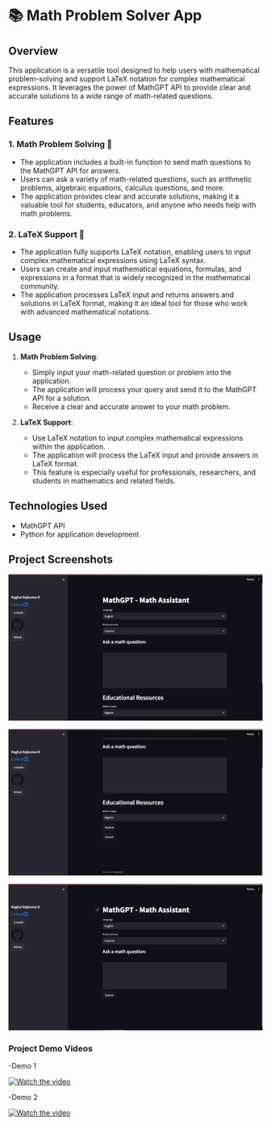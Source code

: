 # 📚 Math Problem Solver App

## Overview

This application is a versatile tool designed to help users with mathematical problem-solving and support LaTeX notation for complex mathematical expressions. It leverages the power of MathGPT API to provide clear and accurate solutions to a wide range of math-related questions.

## Features

### 1. Math Problem Solving 🧮

- The application includes a built-in function to send math questions to the MathGPT API for answers.
- Users can ask a variety of math-related questions, such as arithmetic problems, algebraic equations, calculus questions, and more.
- The application provides clear and accurate solutions, making it a valuable tool for students, educators, and anyone who needs help with math problems.

### 2. LaTeX Support 📐

- The application fully supports LaTeX notation, enabling users to input complex mathematical expressions using LaTeX syntax.
- Users can create and input mathematical equations, formulas, and expressions in a format that is widely recognized in the mathematical community.
- The application processes LaTeX input and returns answers and solutions in LaTeX format, making it an ideal tool for those who work with advanced mathematical notations.

## Usage

1. **Math Problem Solving**:
   - Simply input your math-related question or problem into the application.
   - The application will process your query and send it to the MathGPT API for a solution.
   - Receive a clear and accurate answer to your math problem.

2. **LaTeX Support**:
   - Use LaTeX notation to input complex mathematical expressions within the application.
   - The application will process the LaTeX input and provide answers in LaTeX format.
   - This feature is especially useful for professionals, researchers, and students in mathematics and related fields.

## Technologies Used

- MathGPT API
- Python for application development

## Project Screenshots 

![alt text](https://github.com/RRaghulRajkumar/MathGPT/blob/main/demo/img-1.png)

![alt text](https://github.com/RRaghulRajkumar/MathGPT/blob/main/demo/img-2.png)

![alt text](https://github.com/RRaghulRajkumar/MathGPT/blob/main/demo/simple-ai.png)


### Project Demo Videos
-Demo 1

[![Watch the video](https://imgs.search.brave.com/p-UJhw69CLj3J67Oi0lC8GmsF9CynaAxVRmBAFxRRjo/rs:fit:860:0:0/g:ce/aHR0cHM6Ly9jZG4t/dXNlYXN0MS5rYXB3/aW5nLmNvbS9zdGF0/aWMveXQtZm9vdGVy/LWxpZ2h0LndlYnA)](https://www.youtube.com/watch?v=ZpN92s1PzWE)

-Demo 2

[![Watch the video](https://imgs.search.brave.com/p-UJhw69CLj3J67Oi0lC8GmsF9CynaAxVRmBAFxRRjo/rs:fit:860:0:0/g:ce/aHR0cHM6Ly9jZG4t/dXNlYXN0MS5rYXB3/aW5nLmNvbS9zdGF0/aWMveXQtZm9vdGVy/LWxpZ2h0LndlYnA)](https://youtu.be/n2o5Ri_i6Ik)





